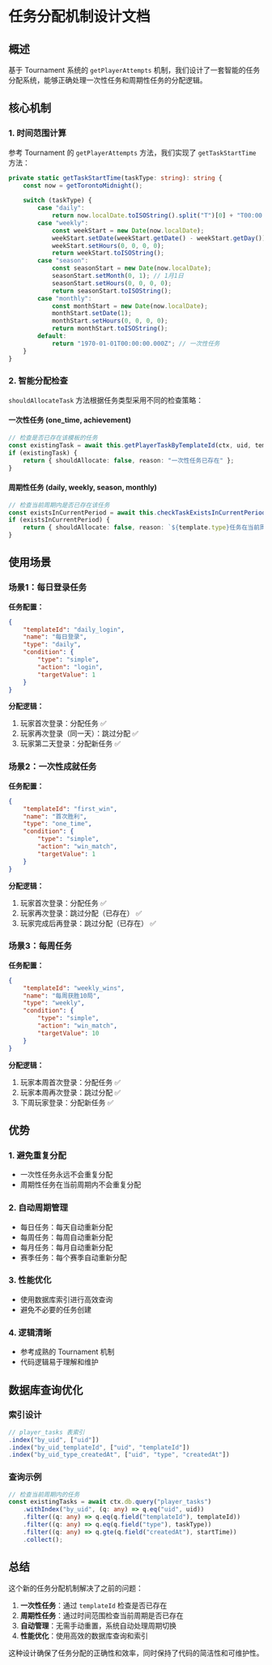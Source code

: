 # 任务分配机制设计文档

## 概述

基于 Tournament 系统的 `getPlayerAttempts` 机制，我们设计了一套智能的任务分配系统，能够正确处理一次性任务和周期性任务的分配逻辑。

## 核心机制

### 1. 时间范围计算

参考 Tournament 的 `getPlayerAttempts` 方法，我们实现了 `getTaskStartTime` 方法：

```typescript
private static getTaskStartTime(taskType: string): string {
    const now = getTorontoMidnight();
    
    switch (taskType) {
        case "daily":
            return now.localDate.toISOString().split("T")[0] + "T00:00:00.000Z";
        case "weekly":
            const weekStart = new Date(now.localDate);
            weekStart.setDate(weekStart.getDate() - weekStart.getDay());
            weekStart.setHours(0, 0, 0, 0);
            return weekStart.toISOString();
        case "season":
            const seasonStart = new Date(now.localDate);
            seasonStart.setMonth(0, 1); // 1月1日
            seasonStart.setHours(0, 0, 0, 0);
            return seasonStart.toISOString();
        case "monthly":
            const monthStart = new Date(now.localDate);
            monthStart.setDate(1);
            monthStart.setHours(0, 0, 0, 0);
            return monthStart.toISOString();
        default:
            return "1970-01-01T00:00:00.000Z"; // 一次性任务
    }
}
```

### 2. 智能分配检查

`shouldAllocateTask` 方法根据任务类型采用不同的检查策略：

#### 一次性任务 (one_time, achievement)
```typescript
// 检查是否已存在该模板的任务
const existingTask = await this.getPlayerTaskByTemplateId(ctx, uid, template.templateId);
if (existingTask) {
    return { shouldAllocate: false, reason: "一次性任务已存在" };
}
```

#### 周期性任务 (daily, weekly, season, monthly)
```typescript
// 检查当前周期内是否已存在该任务
const existsInCurrentPeriod = await this.checkTaskExistsInCurrentPeriod(ctx, uid, template.templateId, template.type);
if (existsInCurrentPeriod) {
    return { shouldAllocate: false, reason: `${template.type}任务在当前周期已存在` };
}
```

## 使用场景

### 场景1：每日登录任务

**任务配置：**
```json
{
    "templateId": "daily_login",
    "name": "每日登录",
    "type": "daily",
    "condition": {
        "type": "simple",
        "action": "login",
        "targetValue": 1
    }
}
```

**分配逻辑：**
1. 玩家首次登录：分配任务 ✅
2. 玩家再次登录（同一天）：跳过分配 ✅
3. 玩家第二天登录：分配新任务 ✅

### 场景2：一次性成就任务

**任务配置：**
```json
{
    "templateId": "first_win",
    "name": "首次胜利",
    "type": "one_time",
    "condition": {
        "type": "simple",
        "action": "win_match",
        "targetValue": 1
    }
}
```

**分配逻辑：**
1. 玩家首次登录：分配任务 ✅
2. 玩家再次登录：跳过分配（已存在） ✅
3. 玩家完成后再登录：跳过分配（已存在） ✅

### 场景3：每周任务

**任务配置：**
```json
{
    "templateId": "weekly_wins",
    "name": "每周获胜10局",
    "type": "weekly",
    "condition": {
        "type": "simple",
        "action": "win_match",
        "targetValue": 10
    }
}
```

**分配逻辑：**
1. 玩家本周首次登录：分配任务 ✅
2. 玩家本周再次登录：跳过分配 ✅
3. 下周玩家登录：分配新任务 ✅

## 优势

### 1. 避免重复分配
- 一次性任务永远不会重复分配
- 周期性任务在当前周期内不会重复分配

### 2. 自动周期管理
- 每日任务：每天自动重新分配
- 每周任务：每周自动重新分配
- 每月任务：每月自动重新分配
- 赛季任务：每个赛季自动重新分配

### 3. 性能优化
- 使用数据库索引进行高效查询
- 避免不必要的任务创建

### 4. 逻辑清晰
- 参考成熟的 Tournament 机制
- 代码逻辑易于理解和维护

## 数据库查询优化

### 索引设计
```typescript
// player_tasks 表索引
.index("by_uid", ["uid"])
.index("by_uid_templateId", ["uid", "templateId"])
.index("by_uid_type_createdAt", ["uid", "type", "createdAt"])
```

### 查询示例
```typescript
// 检查当前周期内的任务
const existingTasks = await ctx.db.query("player_tasks")
    .withIndex("by_uid", (q: any) => q.eq("uid", uid))
    .filter((q: any) => q.eq(q.field("templateId"), templateId))
    .filter((q: any) => q.eq(q.field("type"), taskType))
    .filter((q: any) => q.gte(q.field("createdAt"), startTime))
    .collect();
```

## 总结

这个新的任务分配机制解决了之前的问题：

1. **一次性任务**：通过 `templateId` 检查是否已存在
2. **周期性任务**：通过时间范围检查当前周期是否已存在
3. **自动管理**：无需手动重置，系统自动处理周期切换
4. **性能优化**：使用高效的数据库查询和索引

这种设计确保了任务分配的正确性和效率，同时保持了代码的简洁性和可维护性。 
